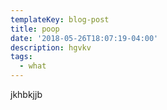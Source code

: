 ```yaml
---
templateKey: blog-post
title: poop
date: '2018-05-26T18:07:19-04:00'
description: hgvkv
tags:
  - what
---
```

jkhbkjjb
